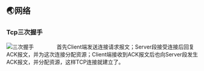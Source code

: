 ## 🌏网络

### Tcp三次握手
![三次握手](https://img-blog.csdn.net/20170104214009596?watermark/2/text/aHR0cDovL2Jsb2cuY3Nkbi5uZXQvd2h1c2xlaQ==/font/5a6L5L2T/fontsize/400/fill/I0JBQkFCMA==/dissolve/70/gravity/Center)
&emsp;&emsp;&emsp;&emsp;首先Client端发送连接请求报文；Server段接受连接后回复ACK报文，并为这次连接分配资源；Client端接收到ACK报文后也向Server段发生ACK报文，并分配资源，这样TCP连接就建立了。
